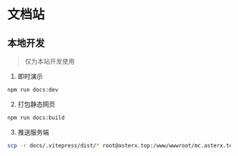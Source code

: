 
# 文档站

## 本地开发

> 仅为本站开发使用

1. 即时演示
```bash
npm run docs:dev
```
2. 打包静态网页
```bash
npm run docs:build
```
3. 推送服务端
```bash
scp -r docs/.vitepress/dist/* root@asterx.top:/www/wwwroot/mc.asterx.top
```